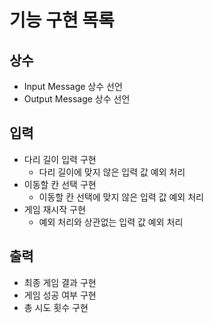 # 기능 구현 목록

## 상수
* Input Message 상수 선언
* Output Message 상수 선언

## 입력
* 다리 길이 입력 구현
    * 다리 길이에 맞지 않은 입력 값 예외 처리
* 이동할 칸 선택 구현
    * 이동할 칸 선택에 맞지 않은 입력 값 예외 처리
* 게임 재시작 구현
    * 예외 처리와 상관없는 입력 값 예외 처리

## 출력
* 최종 게임 결과 구현
* 게임 성공 여부 구현
* 총 시도 횟수 구현
